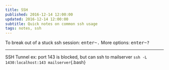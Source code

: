 ```yaml
---
title: SSH
published: 2016-12-14 12:00:00
updated: 2016-12-14 12:00:00
subtitle: Quick notes on common ssh usage
tags: notes, ssh
---
```


To break out of a stuck ssh session: <kbd>enter</kbd><kbd>~</kbd><kbd>.</kbd>
More options: <kbd>enter</kbd><kbd>~</kbd><kbd>?</kbd>

----

SSH Tunnel
ex: port 143 is blocked, but can ssh to mailserver
`ssh -L 1430:localhost:143 mailserver`{.bash}

